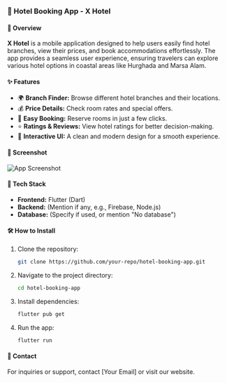 ### 🏨 Hotel Booking App - **X Hotel**  

#### 📌 Overview  
**X Hotel** is a mobile application designed to help users easily find hotel branches, view their prices, and book accommodations effortlessly. The app provides a seamless user experience, ensuring travelers can explore various hotel options in coastal areas like Hurghada and Marsa Alam.  

#### ✨ Features  
- 🌍 **Branch Finder:** Browse different hotel branches and their locations.  
- 💰 **Price Details:** Check room rates and special offers.  
- 📅 **Easy Booking:** Reserve rooms in just a few clicks.  
- ⭐ **Ratings & Reviews:** View hotel ratings for better decision-making.  
- 📍 **Interactive UI:** A clean and modern design for a smooth experience.  

#### 📸 Screenshot  
![App Screenshot](file-1iTn8tkRjsPqHF34BSQspV)  

#### 🚀 Tech Stack  
- **Frontend:** Flutter (Dart)  
- **Backend:** (Mention if any, e.g., Firebase, Node.js)  
- **Database:** (Specify if used, or mention "No database")  

#### 🛠 How to Install  
1. Clone the repository:  
   ```sh
   git clone https://github.com/your-repo/hotel-booking-app.git
   ```  
2. Navigate to the project directory:  
   ```sh
   cd hotel-booking-app
   ```  
3. Install dependencies:  
   ```sh
   flutter pub get
   ```  
4. Run the app:  
   ```sh
   flutter run
   ```  

#### 📩 Contact  
For inquiries or support, contact [Your Email] or visit our website.  
